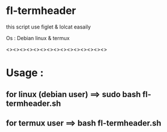 # fl-termheader
this script use figlet &amp; lolcat easaily 

Os : Debian linux & termux

<><><><><><><><><><><><><><><>

# Usage : 
for linux (debian user) 
==> sudo bash fl-termheader.sh
-----------------------------
for termux user
==> bash fl-termheader.sh
-----------------------------





